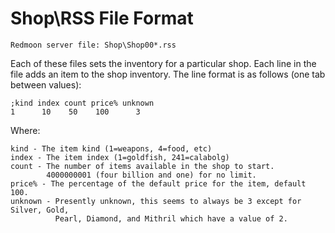 Shop\RSS File Format
====================

```
Redmoon server file: Shop\Shop00*.rss
```

Each of these files sets the inventory for a particular shop. Each line in 
the file adds an item to the shop inventory. The line format is as follows 
(one tab between values):
```
;kind index count price% unknown
1      10    50    100      3
```

Where:
```
kind - The item kind (1=weapons, 4=food, etc)
index - The item index (1=goldfish, 241=calabolg)
count - The number of items available in the shop to start.
        4000000001 (four billion and one) for no limit.
price% - The percentage of the default price for the item, default 100.
unknown - Presently unknown, this seems to always be 3 except for Silver, Gold,
          Pearl, Diamond, and Mithril which have a value of 2.
```


